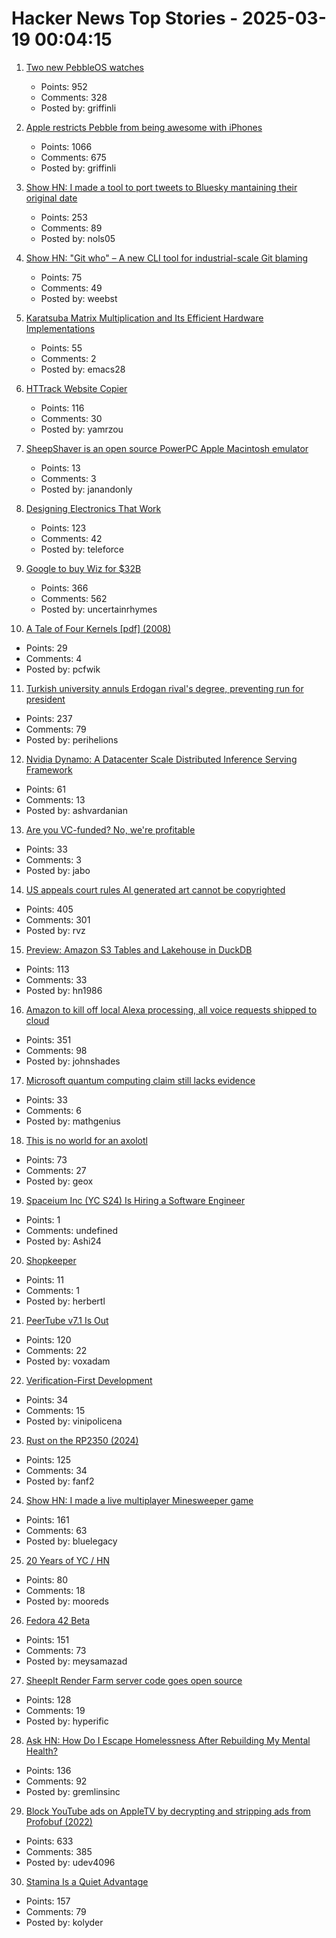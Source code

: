 # Hacker News Top Stories - 2025-03-19 00:04:15

1. [Two new PebbleOS watches](https://ericmigi.com/blog/introducing-two-new-pebbleos-watches/)
   - Points: 952
   - Comments: 328
   - Posted by: griffinli

2. [Apple restricts Pebble from being awesome with iPhones](https://ericmigi.com/blog/apple-restricts-pebble-from-being-awesome-with-iphones/)
   - Points: 1066
   - Comments: 675
   - Posted by: griffinli

3. [Show HN: I made a tool to port tweets to Bluesky mantaining their original date](https://bluemigrate.com)
   - Points: 253
   - Comments: 89
   - Posted by: nols05

4. [Show HN: "Git who" – A new CLI tool for industrial-scale Git blaming](https://github.com/sinclairtarget/git-who)
   - Points: 75
   - Comments: 49
   - Posted by: weebst

5. [Karatsuba Matrix Multiplication and Its Efficient Hardware Implementations](https://arxiv.org/abs/2501.08889)
   - Points: 55
   - Comments: 2
   - Posted by: emacs28

6. [HTTrack Website Copier](https://www.httrack.com/)
   - Points: 116
   - Comments: 30
   - Posted by: yamrzou

7. [SheepShaver is an open source PowerPC Apple Macintosh emulator](https://www.emaculation.com/doku.php/sheepshaver)
   - Points: 13
   - Comments: 3
   - Posted by: janandonly

8. [Designing Electronics That Work](https://www.hscott.net/designing-electronics-that-work/)
   - Points: 123
   - Comments: 42
   - Posted by: teleforce

9. [Google to buy Wiz for $32B](https://www.reuters.com/technology/cybersecurity/google-agrees-buy-cybersecurity-startup-wiz-32-bln-ft-reports-2025-03-18/)
   - Points: 366
   - Comments: 562
   - Posted by: uncertainrhymes

10. [A Tale of Four Kernels [pdf] (2008)](https://users.csc.calpoly.edu/~djanzen/courses/509S09/papers/FourKernels.pdf)
   - Points: 29
   - Comments: 4
   - Posted by: pcfwik

11. [Turkish university annuls Erdogan rival's degree, preventing run for president](https://www.reuters.com/world/asia-pacific/istanbul-university-annuls-istanbul-mayor-imamoglus-diploma-over-irregularities-2025-03-18/)
   - Points: 237
   - Comments: 79
   - Posted by: perihelions

12. [Nvidia Dynamo: A Datacenter Scale Distributed Inference Serving Framework](https://github.com/ai-dynamo/dynamo)
   - Points: 61
   - Comments: 13
   - Posted by: ashvardanian

13. [Are you VC-funded? No, we're profitable](https://twitter.com/jasonbosco/status/1901766688565043273)
   - Points: 33
   - Comments: 3
   - Posted by: jabo

14. [US appeals court rules AI generated art cannot be copyrighted](https://www.reuters.com/world/us/us-appeals-court-rejects-copyrights-ai-generated-art-lacking-human-creator-2025-03-18/)
   - Points: 405
   - Comments: 301
   - Posted by: rvz

15. [Preview: Amazon S3 Tables and Lakehouse in DuckDB](https://duckdb.org/2025/03/14/preview-amazon-s3-tables.html)
   - Points: 113
   - Comments: 33
   - Posted by: hn1986

16. [Amazon to kill off local Alexa processing, all voice requests shipped to cloud](https://www.theregister.com/2025/03/17/amazon_kills_on_device_alexa/)
   - Points: 351
   - Comments: 98
   - Posted by: johnshades

17. [Microsoft quantum computing claim still lacks evidence](https://www.nature.com/articles/d41586-025-00829-2)
   - Points: 33
   - Comments: 6
   - Posted by: mathgenius

18. [This is no world for an axolotl](https://english.elpais.com/eps/2025-03-15/this-is-no-world-for-an-axolotl.html)
   - Points: 73
   - Comments: 27
   - Posted by: geox

19. [Spaceium Inc (YC S24) Is Hiring a Software Engineer](https://www.ycombinator.com/companies/spaceium-inc/jobs/XGMVnH3-software-engineer)
   - Points: 1
   - Comments: undefined
   - Posted by: Ashi24

20. [Shopkeeper](https://www.robinsloan.com/newsletters/shopkeeper/)
   - Points: 11
   - Comments: 1
   - Posted by: herbertl

21. [PeerTube v7.1 Is Out](https://joinpeertube.org/news/release-7.1)
   - Points: 120
   - Comments: 22
   - Posted by: voxadam

22. [Verification-First Development](https://buttondown.com/hillelwayne/archive/verification-first-development/)
   - Points: 34
   - Comments: 15
   - Posted by: vinipolicena

23. [Rust on the RP2350 (2024)](https://thejpster.org.uk/blog/blog-2024-08-08/)
   - Points: 125
   - Comments: 34
   - Posted by: fanf2

24. [Show HN: I made a live multiplayer Minesweeper game](https://www.minesweeperpro.com/)
   - Points: 161
   - Comments: 63
   - Posted by: bluelegacy

25. [20 Years of YC / HN](https://vickiboykis.com/2025/03/17/20-years-of-yc/)
   - Points: 80
   - Comments: 18
   - Posted by: mooreds

26. [Fedora 42 Beta](https://www.redhat.com/en/blog/fedora-42-beta-now-available)
   - Points: 151
   - Comments: 73
   - Posted by: meysamazad

27. [SheepIt Render Farm server code goes open source](https://gitlab.com/sheepitrenderfarm)
   - Points: 128
   - Comments: 19
   - Posted by: hyperific

28. [Ask HN: How Do I Escape Homelessness After Rebuilding My Mental Health?](undefined)
   - Points: 136
   - Comments: 92
   - Posted by: gremlinsinc

29. [Block YouTube ads on AppleTV by decrypting and stripping ads from Profobuf (2022)](https://ericdraken.com/pfsense-decrypt-ad-traffic/)
   - Points: 633
   - Comments: 385
   - Posted by: udev4096

30. [Stamina Is a Quiet Advantage](https://kupajo.com/stamina-is-a-quiet-advantage/)
   - Points: 157
   - Comments: 79
   - Posted by: kolyder

